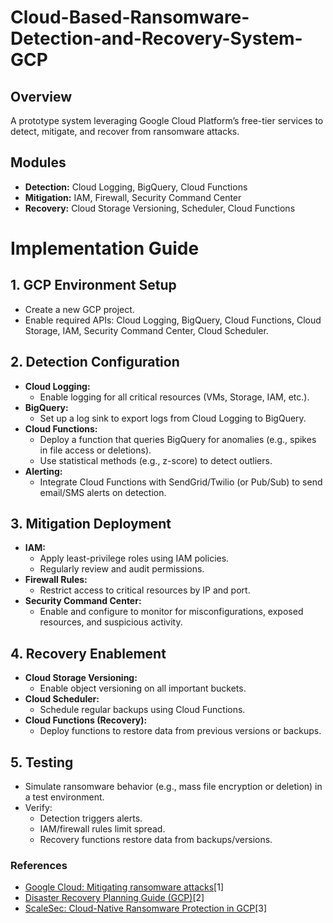 # Cloud-Based-Ransomware-Detection-and-Recovery-System-GCP

## Overview
A prototype system leveraging Google Cloud Platform’s free-tier services to detect, mitigate, and recover from ransomware attacks.

## Modules
- **Detection:** Cloud Logging, BigQuery, Cloud Functions
- **Mitigation:** IAM, Firewall, Security Command Center
- **Recovery:** Cloud Storage Versioning, Scheduler, Cloud Functions


# Implementation Guide

## 1. GCP Environment Setup
- Create a new GCP project.
- Enable required APIs: Cloud Logging, BigQuery, Cloud Functions, Cloud Storage, IAM, Security Command Center, Cloud Scheduler.

## 2. Detection Configuration
- **Cloud Logging:**  
  - Enable logging for all critical resources (VMs, Storage, IAM, etc.).
- **BigQuery:**  
  - Set up a log sink to export logs from Cloud Logging to BigQuery.
- **Cloud Functions:**  
  - Deploy a function that queries BigQuery for anomalies (e.g., spikes in file access or deletions).
  - Use statistical methods (e.g., z-score) to detect outliers.
- **Alerting:**  
  - Integrate Cloud Functions with SendGrid/Twilio (or Pub/Sub) to send email/SMS alerts on detection.

## 3. Mitigation Deployment
- **IAM:**  
  - Apply least-privilege roles using IAM policies.
  - Regularly review and audit permissions.
- **Firewall Rules:**  
  - Restrict access to critical resources by IP and port.
- **Security Command Center:**  
  - Enable and configure to monitor for misconfigurations, exposed resources, and suspicious activity.

## 4. Recovery Enablement
- **Cloud Storage Versioning:**  
  - Enable object versioning on all important buckets.
- **Cloud Scheduler:**  
  - Schedule regular backups using Cloud Functions.
- **Cloud Functions (Recovery):**  
  - Deploy functions to restore data from previous versions or backups.

## 5. Testing
- Simulate ransomware behavior (e.g., mass file encryption or deletion) in a test environment.
- Verify:
  - Detection triggers alerts.
  - IAM/firewall rules limit spread.
  - Recovery functions restore data from backups/versions.

### References
- [Google Cloud: Mitigating ransomware attacks](https://cloud.google.com/architecture/security/mitigating-ransomware-attacks)[1]
- [Disaster Recovery Planning Guide (GCP)](https://cloud.google.com/architecture/dr-scenarios-planning-guide)[2]
- [ScaleSec: Cloud-Native Ransomware Protection in GCP](https://scalesec.com/blog/cloud-native-ransomware-protection-gcp/)[3]

